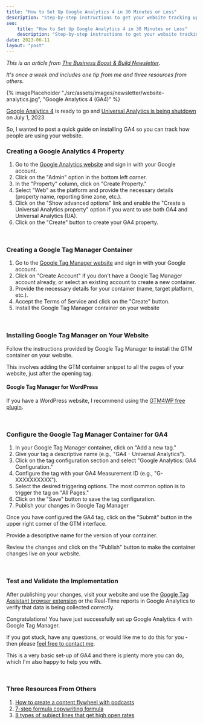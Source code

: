 ```yaml
---
title: "How to Set Up Google Analytics 4 in 30 Minutes or Less"
description: "Step-by-step instructions to get your website tracking up and running in just 30 minutes or less. Harness the power of data to understand your audience."
seo:
    title: "How to Set Up Google Analytics 4 in 30 Minutes or Less"
    description: "Step-by-step instructions to get your website tracking up and running in just 30 minutes or less. Harness the power of data to understand your audience."
date: 2023-06-11
layout: "post"
---
```


*This is an article from [The Business Boost & Build Newsletter](/newsletter)*. 

*It's once a week and includes one tip from me and three resources from others.*

{% imagePlaceholder "./src/assets/images/newsletter/website-analytics.jpg", "Google Analytics 4 (GA4)" %}

[Google Analytics 4](https://support.google.com/analytics/answer/10089681?hl=en) is ready to go and [Universal Analytics is being shutdown](https://support.google.com/analytics/answer/11583528?hl=en) on July 1, 2023.

So, I wanted to post a quick guide on installing GA4 so you can track how people are using your website.

### Creating a Google Analytics 4 Property

1. Go to the [Google Analytics website](analytics.google.com) and sign in with your Google account.
2. Click on the "Admin" option in the bottom left corner.
3. In the "Property" column, click on "Create Property."
4. Select "Web" as the platform and provide the necessary details (property name, reporting time zone, etc.).
5. Click on the "Show advanced options" link and enable the "Create a Universal Analytics property" option if you want to use both GA4 and Universal Analytics (UA).
6. Click on the "Create" button to create your GA4 property.

&nbsp;
### Creating a Google Tag Manager Container

1. Go to the [Google Tag Manager website](tagmanager.google.com) and sign in with your Google account.
2. Click on "Create Account" if you don't have a Google Tag Manager account already, or select an existing account to create a new container.
3. Provide the necessary details for your container (name, target platform, etc.).
4. Accept the Terms of Service and click on the "Create" button.
5. Install the Google Tag Manager container on your website

&nbsp;
### Installing Google Tag Manager on Your Website

Follow the instructions provided by Google Tag Manager to install the GTM container on your website.

This involves adding the GTM container snippet to all the pages of your website, just after the opening <body> tag.

#### Google Tag Manager for WordPress

If you have a WordPress website, I recommend using the [GTM4WP free plugin](https://wordpress.org/plugins/duracelltomi-google-tag-manager/).

&nbsp;
### Configure the Google Tag Manager Container for GA4

1. In your Google Tag Manager container, click on "Add a new tag."
2. Give your tag a descriptive name (e.g., "GA4 - Universal Analytics").
3. Click on the tag configuration section and select "Google Analytics: GA4 Configuration."
4. Configure the tag with your GA4 Measurement ID (e.g., "G-XXXXXXXXXX").
5. Select the desired triggering options. The most common option is to trigger the tag on "All Pages."
6. Click on the "Save" button to save the tag configuration.
7. Publish your changes in Google Tag Manager

Once you have configured the GA4 tag, click on the "Submit" button in the upper right corner of the GTM interface.

Provide a descriptive name for the version of your container.

Review the changes and click on the "Publish" button to make the container changes live on your website.

&nbsp;
### Test and Validate the Implementation

After publishing your changes, visit your website and use the [Google Tag Assistant browser extension](https://get.google.com/tagassistant/) or the Real-Time reports in Google Analytics to verify that data is being collected correctly.

Congratulations! You have just successfully set up Google Analytics 4 with Google Tag Manager.

If you got stuck, have any questions, or would like me to do this for you - then please [feel free to contact me](/contact).

This is a very basic set-up of GA4 and there is plenty more you can do, which I'm also happy to help you with.

&nbsp;
### Three Resources From Others

1. [How to create a content flywheel with podcasts](https://twitter.com/nathanbarry/status/1666454820696276993?s=20)
2. [7-step formula copywriting formula](https://www.linkedin.com/posts/eshleyner_vgc-bob-stones-gem-activity-7072553578971746304-kXKh/)
3. [8 types of subject lines that get high open rates](https://twitter.com/thePhilRivers/status/1499054468654145544?s=20)
